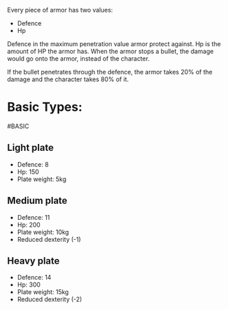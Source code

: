 Every piece of armor has two values:
- Defence
- Hp

Defence in the maximum penetration value armor protect against.
Hp is the amount of HP the armor has. When the armor stops a bullet, the damage would go onto the armor, instead of the character.

If the bullet penetrates through the defence, the armor takes 20% of the damage and the character takes 80% of it.

# Basic Types:
#BASIC
## Light plate
- Defence: 8
- Hp: 150
- Plate weight: 5kg
## Medium plate
- Defence: 11
- Hp: 200
- Plate weight: 10kg
- Reduced dexterity (-1)
## Heavy plate
- Defence: 14
- Hp: 300
- Plate weight: 15kg
- Reduced dexterity (-2)